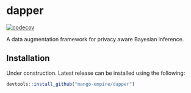 # dapper
<!-- badges: start -->
[![codecov](https://codecov.io/gh/mango-empire/dapper/graph/badge.svg?token=GP7KF5RR3O)](https://codecov.io/gh/mango-empire/dapper)
<!-- badges: end -->

A data augmentation framework for privacy aware Bayesian inference.

## Installation
Under construction. Latest release can be installed using the following: 

``` r
devtools::install_github("mango-empire/dapper")
```

